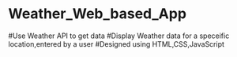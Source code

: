 # Weather_Web_based_App
#Use Weather API to get data
#Display Weather data for a speceific location,entered by a user
#Designed using HTML,CSS,JavaScript
